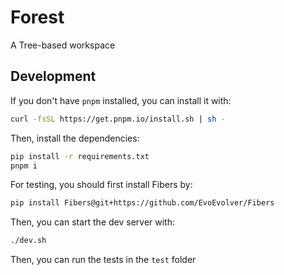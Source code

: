 # Forest

A Tree-based workspace


## Development

If you don't have `pnpm` installed, you can install it with:

```bash
curl -fsSL https://get.pnpm.io/install.sh | sh -
```

Then, install the dependencies:

```bash
pip install -r requirements.txt
pnpm i
```

For testing, you should first install Fibers by:

```bash
pip install Fibers@git+https://github.com/EvoEvolver/Fibers
```

Then, you can start the dev server with:

```bash
./dev.sh
```

Then, you can run the tests in the `test` folder